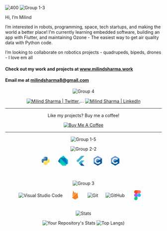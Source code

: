 ![400](https://user-images.githubusercontent.com/68847270/159566400-d41a83ae-be7f-49a4-8cab-e21287be0ebf.gif)
![Group 1-3](https://user-images.githubusercontent.com/68847270/159576309-04e1776c-f7a6-407e-b70b-2061266619dd.svg)




Hi, I’m Milind

I’m interested in robots, programming, space, tech startups, and making the world a better place! I’m currently learning embedded software, building an app with Flutter, and maintaining Ozone - The easiest way to get air quality data with Python code.

I’m looking to collaborate on robotics projects - quadrupeds, bipeds, drones - I love em all

#### Check out my work and projects at www.milindsharma.work   

#### Email me at milindsharma8@gmail.com



<div align=center
     
![Group 4](https://user-images.githubusercontent.com/68847270/160178623-b078f366-5799-47a7-882b-9f7c66aa76c9.svg)

<a href="https://twitter.com/milindS_">
  <img align=center alt="Milind Sharma | Twitter" width="40px"
src="https://raw.githubusercontent.com/peterthehan/peterthehan/master/assets/twitter.svg" />
</a>
...
<a href="https://www.linkedin.com/in/milindsharma8/">
  <img align=center alt="Milind Sharma | LinkedIn" width="40px" src="https://raw.githubusercontent.com/peterthehan/peterthehan/master/assets/linkedin.svg" />
</a>
</div>

---

<div align=center

Like my projects? Buy me a coffee!

<a href="https://www.buymeacoffee.com/MilindSharma" target="_blank"><img src="https://cdn.buymeacoffee.com/buttons/v2/default-red.png" alt="Buy Me A Coffee" width="150" ></a>

</div>

---


<div align=center
     
![Group 1-5](https://user-images.githubusercontent.com/68847270/160178680-14ac5a3e-0574-49da-88be-5aa7cfca28e4.svg)

![Group 2-2](https://user-images.githubusercontent.com/68847270/160178836-a22cf236-2874-40ba-9e6c-ba6b090a5988.svg)
     
<img align="center" alt="Python" width="32px" src="https://github.com/devicons/devicon/blob/v2.15.1/icons/python/python-original.svg" style="padding-right:20px;"/>
<img align="center" alt="Dart" width="32px" src="https://github.com/devicons/devicon/blob/v2.15.1/icons/dart/dart-original.svg" style="padding-right:20px;"/>
<img align="center" alt="Flutter" width="32px" src="https://github.com/devicons/devicon/blob/v2.15.1/icons/flutter/flutter-original.svg"  style="padding-right:20px;"/>
<img align="center" alt="C" width="32px" src="https://github.com/devicons/devicon/blob/v2.15.1/icons/c/c-original.svg" style="padding-right:20px;"/>
<img align="center" alt="C++" width="32px" src="https://github.com/devicons/devicon/blob/v2.15.1/icons/c/c-original.svg" style="padding-right:20px;"/>

<br />
<br />
<br />

![Group 3](https://user-images.githubusercontent.com/68847270/160179031-9832417a-1d56-43ca-8601-bfad78e2e6b2.svg)

  <img align=center alt="Visual Studio Code" width="32px" src="https://cdn.jsdelivr.net/gh/devicons/devicon/icons/vscode/vscode-original.svg"  style="padding-right:20px;"/>
  <img align="center" alt="Firebase" width="32px" src="https://github.com/devicons/devicon/blob/v2.15.1/icons/firebase/firebase-plain.svg". style="padding-right:20px;"/>
  <img align="center" alt="Git" width="32px" src="https://cdn.jsdelivr.net/gh/devicons/devicon/icons/git/git-original.svg" style="padding-right:20px;" />
  <img align="center" alt="GitHub" width="32px" src="https://user-images.githubusercontent.com/3369400/139447912-e0f43f33-6d9f-45f8-be46-2df5bbc91289.png" style="padding-right:20px;"/>
  <img align="center" alt="Figma" width="32px" src="https://github.com/devicons/devicon/blob/v2.15.1/icons/figma/figma-original.svg" style="padding-right:20px;"/>
  
  
</div>


<br />
<br />

<div align=center
     
![Stats](https://user-images.githubusercontent.com/68847270/160179235-6bc21305-126f-4010-b9bf-f14297d80a3f.svg)


![Your Repository's Stats](https://github-readme-stats.vercel.app/api?username=Milind220&show_icons=true&theme=radical)
![Top Langs](https://github-readme-stats.vercel.app/api/top-langs/?username=Milind220&exclude_repo=HK-air-quality-analysis&theme=radical))

</div>
